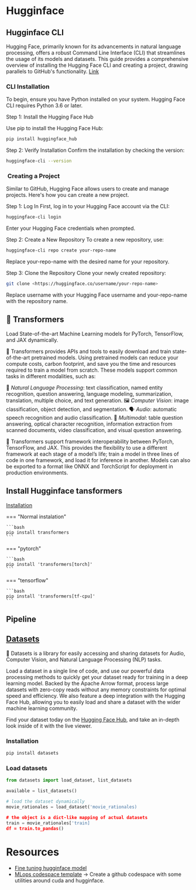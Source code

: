 # Hugginface

## Hugginface CLI

Hugging Face, primarily known for its advancements in natural language
 processing, offers a robust Command Line Interface (CLI) that streamlines the
  usage of its models and datasets. This guide provides a comprehensive
   overview of installing the Hugging Face CLI and creating a project, drawing
    parallels to GitHub's functionality. [Link](https://huggingface.co/docs/huggingface_hub/quick-start)

### CLI Installation

To begin, ensure you have Python installed on your system. Hugging Face CLI
 requires Python 3.6 or later.

Step 1: Install the Hugging Face Hub

Use pip to install the Hugging Face Hub:

```bash
pip install huggingface_hub
```

Step 2: Verify Installation
Confirm the installation by checking the version:

```bash
huggingface-cli --version
```

###  Creating a Project

Similar to GitHub, Hugging Face allows users to create and manage projects.
 Here's how you can create a new project.

Step 1: Log In
First, log in to your Hugging Face account via the CLI:

```bash
huggingface-cli login
```

Enter your Hugging Face credentials when prompted.

Step 2: Create a New Repository
To create a new repository, use:

```bash
huggingface-cli repo create your-repo-name
```

Replace your-repo-name with the desired name for your repository.

Step 3: Clone the Repository
Clone your newly created repository:

```bash
git clone <https://huggingface.co/username/your-repo-name>
```

Replace username with your Hugging Face username and your-repo-name with the
 repository name.

## 🤗 Transformers

Load State-of-the-art Machine Learning models for PyTorch, TensorFlow, and JAX
dynamically.

🤗 Transformers provides APIs and tools to easily download and train state-of-the-art
 pretrained models. Using pretrained models can reduce your compute costs, carbon
  footprint, and save you the time and resources required to train a model from
  scratch. These models support common tasks in different modalities, such as:

📝 _Natural Language Processing_: text classification, named entity recognition,
 question answering, language modeling, summarization, translation, multiple
 choice, and text generation.
🖼️ _Computer Vision_: image classification, object detection, and segmentation.
🗣️ _Audio_: automatic speech recognition and audio classification.
🐙 _Multimodal_: table question answering, optical character recognition, information
 extraction from scanned documents, video classification, and visual question answering.

🤗 Transformers support framework interoperability between PyTorch, TensorFlow,
and JAX. This provides the flexibility to use a different framework at each stage
 of a model’s life; train a model in three lines of code in one framework, and
 load it for inference in another. Models can also be exported to a format like
 ONNX and TorchScript for deployment in production environments.

## Install Hugginface tansformers

[Installation](https://huggingface.co/docs/transformers/installation)

=== "Normal instalation"

    ```bash
    pip install transformers
    ```

=== "pytorch"

    ```bash
    pip install 'transformers[torch]'
    ```

=== "tensorflow"

    ```bash
    pip install 'transformers[tf-cpu]'
    ```

## Pipeline

## [Datasets](https://huggingface.co/docs/datasets/index)

🤗 Datasets is a library for easily accessing and sharing datasets for Audio,
Computer Vision, and Natural Language Processing (NLP) tasks.

Load a dataset in a single line of code, and use our powerful data processing
methods to quickly get your dataset ready for training in a deep learning model.
Backed by the Apache Arrow format, process large datasets with zero-copy reads
without any memory constraints for optimal speed and efficiency. We also feature
 a deep integration with the Hugging Face Hub, allowing you to easily load and
  share a dataset with the wider machine learning community.

Find your dataset today on the [Hugging Face Hub](https://huggingface.co/datasets),
 and take an in-depth look inside of it with the live viewer.

### Installation

```bash
pip install datasets
```

### Load datasets

```python
from datasets import load_dataset, list_datasets

available = list_datasets()

# load the dataset dynamically
movie_rationales = load_dataset('movie_rationales)

# the object is a dict-like mapping of actual datasets
train = movie_rationales['train]
df = train.to_pandas()
```

# Resources

* [Fine tuning hugginface model](https://github.com/nogibjj/hugging-face-cli-with-codespaces)
* [MLops codespace template](https://github.com/nogibjj/mlops-template) ->
   Create a github codespace with some utilities around cuda and hugginface.
